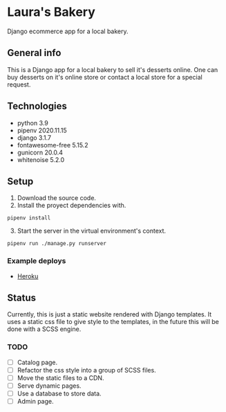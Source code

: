 # Laura's Bakery
Django ecommerce app for a local bakery.
## General info
This is a Django app for a local bakery to sell it's desserts online. One can buy desserts on it's online store or contact a local store for a special request.
## Technologies
- python 3.9
- pipenv 2020.11.15
- django 3.1.7
- fontawesome-free 5.15.2
- gunicorn 20.0.4
- whitenoise 5.2.0
## Setup
1. Download the source code.
2. Install the proyect dependencies with. 
```
pipenv install
```
3. Start the server in the virtual environment's context.
```
pipenv run ./manage.py runserver
```
### Example deploys

- [Heroku](https://lit-cliffs-17781.herokuapp.com/)
## Status
Currently, this is just a static website rendered with Django templates. It uses a static css file to give style to the templates, in the future this will be done with a SCSS engine.
### TODO
- [ ] Catalog page.
- [ ] Refactor the css style into a group of SCSS files.
- [ ] Move the static files to a CDN.
- [ ] Serve dynamic pages.
- [ ] Use a database to store data.
- [ ] Admin page.